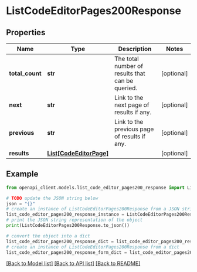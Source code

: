 # ListCodeEditorPages200Response


## Properties

Name | Type | Description | Notes
------------ | ------------- | ------------- | -------------
**total_count** | **str** | The total number of results that can be queried. | [optional] 
**next** | **str** | Link to the next page of results if any. | [optional] 
**previous** | **str** | Link to the previous page of results if any. | [optional] 
**results** | [**List[CodeEditorPage]**](CodeEditorPage.md) |  | [optional] 

## Example

```python
from openapi_client.models.list_code_editor_pages200_response import ListCodeEditorPages200Response

# TODO update the JSON string below
json = "{}"
# create an instance of ListCodeEditorPages200Response from a JSON string
list_code_editor_pages200_response_instance = ListCodeEditorPages200Response.from_json(json)
# print the JSON string representation of the object
print(ListCodeEditorPages200Response.to_json())

# convert the object into a dict
list_code_editor_pages200_response_dict = list_code_editor_pages200_response_instance.to_dict()
# create an instance of ListCodeEditorPages200Response from a dict
list_code_editor_pages200_response_form_dict = list_code_editor_pages200_response.from_dict(list_code_editor_pages200_response_dict)
```
[[Back to Model list]](../README.md#documentation-for-models) [[Back to API list]](../README.md#documentation-for-api-endpoints) [[Back to README]](../README.md)


